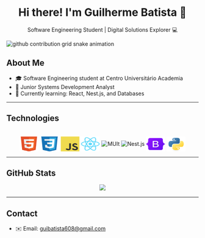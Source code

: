 <h1 align="center">Hi there! I'm Guilherme Batista 👋</h1> 
 
<p align="center">     
  Software Engineering Student | Digital Solutions Explorer 💻      
</p>    

 ![github contribution grid snake animation](https://raw.githubusercontent.com/devjosecarlosteles/devjosecarlosteles/output/github-contribution-grid-snake.svg)
   
## About Me   
      
- 🎓 Software Engineering student at Centro Universitário Academia   
- 💼 Junior Systems Development Analyst  
- 🌱 Currently learning: React, Nest.js, and Databases 
    
---  

## Technologies 
 
<div style="display: inline_block" align="center"><br>
  <img align="center" alt="HTML" height="40" width="50" src="https://raw.githubusercontent.com/devicons/devicon/master/icons/html5/html5-original.svg">
  <img align="center" alt="CSS"  height="40" width="50"  src="https://raw.githubusercontent.com/devicons/devicon/master/icons/css3/css3-original.svg">
  <img align="center" alt="JavaScript" height="40" width="50"  src="https://raw.githubusercontent.com/devicons/devicon/master/icons/javascript/javascript-original.svg">
  <img align="center" alt="React"  height="40" width="50" src="https://raw.githubusercontent.com/devicons/devicon/master/icons/react/react-original.svg">
 <img align="center" alt="MUIt"  height="40" width="50" src="https://cdn.jsdelivr.net/gh/devicons/devicon@latest/icons/materialui/materialui-original.svg" />
  <img align="center" alt="Nest.js"  height="40" width="50"  src="https://cdn.jsdelivr.net/gh/devicons/devicon@latest/icons/nestjs/nestjs-original.svg" />          
  <img align="center" alt="Bootstrap"  height="40" width="50"  src="https://raw.githubusercontent.com/devicons/devicon/master/icons/bootstrap/bootstrap-original.svg"> 
  <img align="center" alt="Python"  height="40" width="50" src="https://raw.githubusercontent.com/devicons/devicon/master/icons/python/python-original.svg">
</div>

---

## GitHub Stats

<p align="center">
  <img height="180em" src="https://github-readme-stats.vercel.app/api?username=CapixTH&show_icons=true&theme=dracula&include_all_commits=true&count_private=true"/>
</p>

---

## Contact

- ✉️ Email: guibatista608@gmail.com
